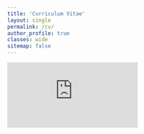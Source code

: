 ```yaml
---
title: 'Curriculum Vitae'
layout: single
permalink: /cv/
author_profile: true
classes: wide
sitemap: false
---
```


<embed src="https://noahsailer.github.io/assets/images/nsailer_cv.pdf" type="application/pdf" />
